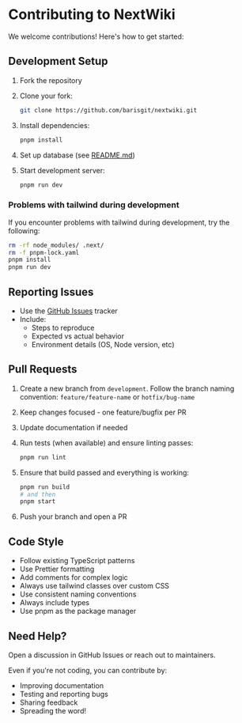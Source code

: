 # Contributing to NextWiki

We welcome contributions! Here's how to get started:

## Development Setup

1. Fork the repository
2. Clone your fork:

   ```bash
   git clone https://github.com/barisgit/nextwiki.git
   ```

3. Install dependencies:

   ```bash
   pnpm install
   ```

4. Set up database (see [README.md](./README.md#installation))

5. Start development server:

   ```bash
   pnpm run dev
   ```

### Problems with tailwind during development

If you encounter problems with tailwind during development, try the following:

```bash
rm -rf node_modules/ .next/
rm -f pnpm-lock.yaml
pnpm install
pnpm run dev
```

## Reporting Issues

- Use the [GitHub Issues](https://github.com/barisgit/nextwiki/issues) tracker
- Include:
  - Steps to reproduce
  - Expected vs actual behavior
  - Environment details (OS, Node version, etc)

## Pull Requests

1. Create a new branch from `development`. Follow the branch naming convention: `feature/feature-name` or `hotfix/bug-name`
2. Keep changes focused - one feature/bugfix per PR
3. Update documentation if needed
4. Run tests (when available) and ensure linting passes:

   ```bash
   pnpm run lint
   ```

5. Ensure that build passed and everything is working:

   ```bash
   pnpm run build
   # and then
   pnpm start
   ```

6. Push your branch and open a PR

## Code Style

- Follow existing TypeScript patterns
- Use Prettier formatting
- Add comments for complex logic
- Always use tailwind classes over custom CSS
- Use consistent naming conventions
- Always include types
- Use pnpm as the package manager

## Need Help?

Open a discussion in GitHub Issues or reach out to maintainers.

Even if you're not coding, you can contribute by:

- Improving documentation
- Testing and reporting bugs
- Sharing feedback
- Spreading the word!
